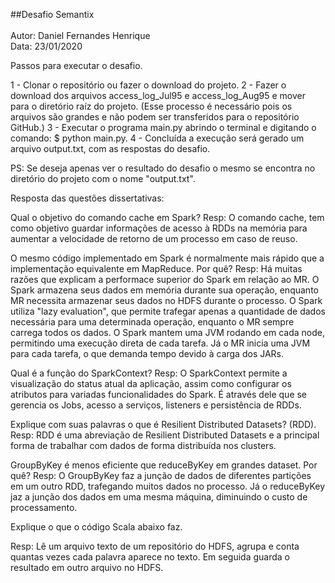 ##Desafio Semantix <br /><br />
Autor: Daniel Fernandes Henrique<br />
Data: 23/01/2020



Passos para executar o desafio.

1 - Clonar o repositório ou fazer o download do projeto.
2 - Fazer o download dos arquivos access_log_Jul95 e access_log_Aug95 e mover para o diretório raíz do projeto.
(Esse processo é necessário pois os arquivos são grandes e não podem ser transferidos para o repositório GitHub.)
3 - Executar o programa main.py abrindo o terminal e digitando o comando: $ python main.py.
4 - Concluída a execução será gerado um arquivo output.txt, com as respostas do desafio.

PS: Se deseja apenas ver o resultado do desafio o mesmo se encontra no diretório do projeto com o nome "output.txt".





Resposta das questões dissertativas:

Qual o objetivo do comando cache em Spark?
Resp: O comando cache, tem como objetivo guardar informações de acesso à RDDs na memória para aumentar a velocidade de retorno de um processo em caso de reuso.

O mesmo código implementado em Spark é normalmente mais rápido que a implementação equivalente em
MapReduce. Por quê?
Resp: Há muitas razões que explicam a performace superior do Spark em relação ao MR. 
O Spark armazena seus dados em memória durante sua operação, enquanto MR necessita armazenar seus dados no HDFS durante o processo.
O Spark utiliza "lazy evaluation", que permite trafegar apenas a quantidade de dados necessária para uma determinada operação, enquanto o MR sempre carrega todos os dados.
O Spark mantem uma JVM rodando em cada node, permitindo uma execução direta de cada tarefa. Já o MR inicia uma JVM para cada tarefa, o que demanda tempo devido à carga dos JARs.

Qual é a função do SparkContext?
Resp: O SparkContext permite a visualização do status atual da aplicação, assim como configurar os atributos para variadas funcionalidades do Spark. É através dele que se gerencia os Jobs, acesso a serviços, listeners e persistência de RDDs.

Explique com suas palavras o que é Resilient Distributed Datasets? (RDD).
Resp: RDD é uma abreviação de Resilient Distributed Datasets e a principal forma de trabalhar com dados de forma distribuída nos clusters.

GroupByKey é menos eficiente que reduceByKey em grandes dataset. Por quê?
Resp: O GroupByKey faz a junção de dados de diferentes partições em um outro RDD, trafegando muitos dados no processo. Já o reduceByKey jaz a junção dos dados em uma mesma máquina, diminuindo o custo de processamento.

Explique o que o código Scala abaixo faz.

Resp: Lê um arquivo texto de um repositório do HDFS, agrupa e conta quantas vezes cada palavra aparece no texto. Em seguida guarda o resultado em outro arquivo no HDFS.


